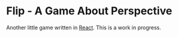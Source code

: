 Flip - A Game About Perspective
===============================

Another little game written in [React](http://facebook.github.io/react/). This is a work in progress.